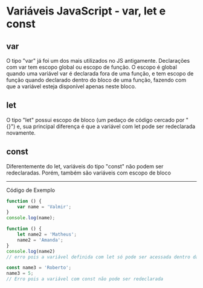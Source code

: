 # Variáveis JavaScript - var, let e const

## var
O tipo "var" já foi um dos mais utilizados no JS antigamente. Declarações com var tem escopo global ou escopo de função. O escopo é global quando uma variável var é declarada fora de uma função, e tem escopo de função quando declarado dentro do bloco de uma função, fazendo com que a variável esteja disponível apenas neste bloco.

## let
O tipo "let" possui escopo de bloco (um pedaço de código cercado por "{}") e, sua principal diferença é que a variável com let pode ser redeclarada novamente.

## const
Diferentemente do let, variáveis do tipo "const" não podem ser redeclaradas. Porém, também são variáveis com escopo de bloco

<hr>Código de Exemplo<br>

``` JavaScript
function () {
    var name = 'Valmir';
}
console.log(name);

function () {
    let name2 = 'Matheus';
    name2 = 'Amanda';
}
console.log(name2)
// erro pois a variável definida com let só pode ser acessada dentro da função acima.

const name3 = 'Roberto';
name3 = 5;
// Erro pois a variável com const não pode ser redeclarada
```